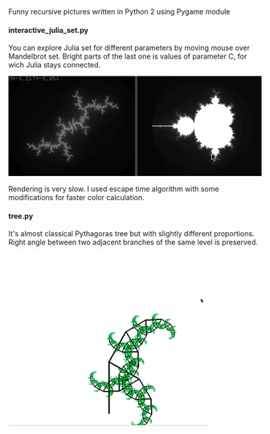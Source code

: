 Funny recursive pictures written in Python 2 using Pygame module

####   interactive_julia_set.py
You can explore Julia set for different parameters by moving mouse over Mandelbrot set. 
Bright parts of the last one is values of parameter C, for wich Julia stays connected.

![](https://raw.githubusercontent.com/sleeping-h/fractals/master/images/julia.gif)  

Rendering is very slow. I used escape time algorithm with some modifications for faster color calculation.

####   tree.py
It's almost classical Pythagoras tree but with slightly different proportions. 
Right angle between two adjacent branches of the same level is preserved.

![](https://raw.githubusercontent.com/sleeping-h/fractals/master/images/tree.gif)  


